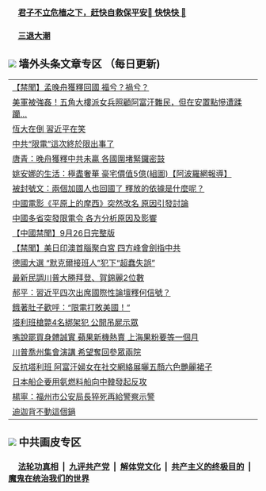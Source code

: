 
 ### &nbsp;&nbsp;&nbsp;&nbsp; [君子不立危樯之下，赶快自救保平安🍎 快快快 📩](https://github.com/pwgy/td/blob/master/README.md)

 ### &nbsp;&nbsp;&nbsp;&nbsp; [三退大潮](https://eqbpwckh.azureedge.net/?key=wjsottsjpndjwfkg&pin=65881581&ag=ogQuit&from=pw2) 

## <img src="https://img.icons8.com/cute-clipart/2x/circled-right.png"> 墙外头条文章专区 （每日更新)

<Table>
<tr><td colspan="2" align="left"><a href="https://eqbpwckh.azureedge.net/?ag=c1506546&key=wjsottsjpndjwfkg&from=pw2">【禁聞】孟晚舟獲釋回國 福兮？禍兮？
</a></td></tr>
<tr><td colspan="2" align="left"><a href="https://eqbpwckh.azureedge.net/?ag=c1506595&key=wjsottsjpndjwfkg&from=pw2">美軍被強姦！五角大樓派女兵照顧阿富汗難民，但在安置點慘遭蹂躪…
</a></td></tr>
<tr><td colspan="2" align="left"><a href="https://eqbpwckh.azureedge.net/?ag=c1506569&key=wjsottsjpndjwfkg&from=pw2">恆大在倒 習近平在笑
</a></td></tr>
<tr><td colspan="2" align="left"><a href="https://eqbpwckh.azureedge.net/?ag=c1506571&key=wjsottsjpndjwfkg&from=pw2">中共“限電”這次終於限出事了
</a></td></tr>
<tr><td colspan="2" align="left"><a href="https://eqbpwckh.azureedge.net/?ag=c1506591&key=wjsottsjpndjwfkg&from=pw2">唐青：晚舟獲釋中共未贏 各國圍堵緊鑼密鼓
</a></td></tr>
<tr><td colspan="2" align="left"><a href="https://eqbpwckh.azureedge.net/?ag=c1506603&key=wjsottsjpndjwfkg&from=pw2">姚安娜的生活：極盡奢華 豪宅價值5億(組圖)【阿波羅網報導】
</a></td></tr>
<tr><td colspan="2" align="left"><a href="https://eqbpwckh.azureedge.net/?ag=c1506580&key=wjsottsjpndjwfkg&from=pw2">被封號文：兩個加國人也回國了 釋放的依據是什麼呢？
</a></td></tr>
<tr><td colspan="2" align="left"><a href="https://eqbpwckh.azureedge.net/?ag=c1506597&key=wjsottsjpndjwfkg&from=pw2">中國電影《平原上的摩西》突然改名 原因引發討論
</a></td></tr>
<tr><td colspan="2" align="left"><a href="https://eqbpwckh.azureedge.net/?ag=c1506602&key=wjsottsjpndjwfkg&from=pw2">中國多省突發限電令 各方分析原因及影響
</a></td></tr>
<tr><td colspan="2" align="left"><a href="https://eqbpwckh.azureedge.net/?ag=c1506553&key=wjsottsjpndjwfkg&from=pw2">【中國禁聞】9月26日完整版
</a></td></tr>
<tr><td colspan="2" align="left"><a href="https://eqbpwckh.azureedge.net/?ag=c1506548&key=wjsottsjpndjwfkg&from=pw2">【禁聞】美日印澳首腦聚白宮 四方峰會劍指中共
</a></td></tr>
<tr><td colspan="2" align="left"><a href="https://eqbpwckh.azureedge.net/?ag=c1506601&key=wjsottsjpndjwfkg&from=pw2">德國大選 “默克爾接班人”犯下“超蠢失誤”
</a></td></tr>
<tr><td colspan="2" align="left"><a href="https://eqbpwckh.azureedge.net/?ag=c1506573&key=wjsottsjpndjwfkg&from=pw2">最新民調川普大勝拜登、賀錦麗2位數
</a></td></tr>
<tr><td colspan="2" align="left"><a href="https://eqbpwckh.azureedge.net/?ag=c1506588&key=wjsottsjpndjwfkg&from=pw2">郝平：習近平四次出席國際性論壇釋何信號？
</a></td></tr>
<tr><td colspan="2" align="left"><a href="https://eqbpwckh.azureedge.net/?ag=c1506606&key=wjsottsjpndjwfkg&from=pw2">餓著肚子歡呼：“限電打敗美國！”
</a></td></tr>
<tr><td colspan="2" align="left"><a href="https://eqbpwckh.azureedge.net/?ag=c1506574&key=wjsottsjpndjwfkg&from=pw2">塔利班槍斃4名綁架犯 公開吊屍示眾
</a></td></tr>
<tr><td colspan="2" align="left"><a href="https://eqbpwckh.azureedge.net/?ag=c1506547&key=wjsottsjpndjwfkg&from=pw2">嘴說罷買身體誠實 蘋果新機熱賣 上海果粉要等一個月
</a></td></tr>
<tr><td colspan="2" align="left"><a href="https://eqbpwckh.azureedge.net/?ag=c1506584&key=wjsottsjpndjwfkg&from=pw2">川普喬州集會演講 希望奪回參眾兩院
</a></td></tr>
<tr><td colspan="2" align="left"><a href="https://eqbpwckh.azureedge.net/?ag=c1506581&key=wjsottsjpndjwfkg&from=pw2">反抗塔利班 阿富汗婦女在社交網絡展曬五顏六色艷麗裙子
</a></td></tr>
<tr><td colspan="2" align="left"><a href="https://eqbpwckh.azureedge.net/?ag=c1506583&key=wjsottsjpndjwfkg&from=pw2">日本船企要用氨燃料船向中韓發起反攻
</a></td></tr>
<tr><td colspan="2" align="left"><a href="https://eqbpwckh.azureedge.net/?ag=c1506568&key=wjsottsjpndjwfkg&from=pw2">楊寧：福州市公安局長猝死再給警察示警
</a></td></tr>
<tr><td colspan="2" align="left"><a href="https://eqbpwckh.azureedge.net/?ag=c1506563&key=wjsottsjpndjwfkg&from=pw2">迪迦背不動這個鍋
</a></td></tr>
 </Table>

 ## <img src="https://img.icons8.com/cute-clipart/2x/circled-right.png"> 中共画皮专区
 ### &nbsp;&nbsp;&nbsp;&nbsp; [法轮功真相](https://github.com/begood0513/basic/blob/master/README.md) &nbsp;|&nbsp; [九评共产党](https://github.com/begood0513/9ping.md/blob/master/README.md) &nbsp;|&nbsp; [解体党文化](https://github.com/begood0513/jtdwh.md/blob/master/README.md)   &nbsp;|&nbsp; [共产主义的终极目的](https://github.com/begood0513/gczydzjmd.md/blob/master/README.md) &nbsp;|&nbsp; [魔鬼在统治我们的世界](https://github.com/begood0513/gczydzjmd.md/blob/master/README.md) 

